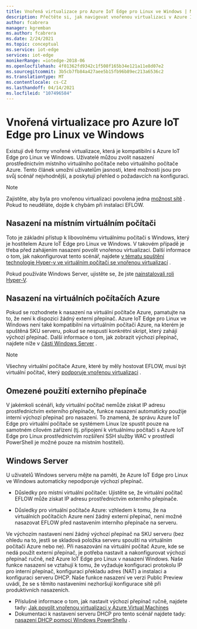 ```yaml
---
title: Vnořená virtualizace pro Azure IoT Edge pro Linux ve Windows | Microsoft Docs
description: Přečtěte si, jak navigovat vnořenou virtualizaci v Azure IoT Edge pro Linux ve Windows.
author: fcabrera
manager: kgremban
ms.author: fcabrera
ms.date: 2/24/2021
ms.topic: conceptual
ms.service: iot-edge
services: iot-edge
monikerRange: =iotedge-2018-06
ms.openlocfilehash: 4f01362fd9342c1f508f165b34e121a11e8d07e2
ms.sourcegitcommit: 3b5cb7fb84a427aee5b15fb96b89ec213a6536c2
ms.translationtype: MT
ms.contentlocale: cs-CZ
ms.lasthandoff: 04/14/2021
ms.locfileid: "107496584"
---
```

# <a name="nested-virtualization-for-azure-iot-edge-for-linux-on-windows"></a>Vnořená virtualizace pro Azure IoT Edge pro Linux ve Windows
Existují dvě formy vnořené virtualizace, která je kompatibilní s Azure IoT Edge pro Linux ve Windows. Uživatelé můžou zvolit nasazení prostřednictvím místního virtuálního počítače nebo virtuálního počítače Azure. Tento článek umožní uživatelům jasnosti, které možnosti jsou pro svůj scénář nejvhodnější, a poskytují přehled o požadavcích na konfiguraci.

> [!NOTE]
>
> Zajistěte, aby byla pro vnořenou virtualizaci povolena jedna [možnost sítě](/virtualization/hyper-v-on-windows/user-guide/nested-virtualization#networking-options) . Pokud to neuděláte, dojde k chybám při instalaci EFLOW. 

## <a name="deployment-on-local-vm"></a>Nasazení na místním virtuálním počítači
Toto je základní přístup k libovolnému virtuálnímu počítači s Windows, který je hostitelem Azure IoT Edge pro Linux ve Windows. V takovém případě je třeba před zahájením nasazení povolit vnořenou virtualizaci. Další informace o tom, jak nakonfigurovat tento scénář, najdete [v tématu spuštění technologie Hyper-v ve virtuálním počítači se vnořenou virtualizací](https://docs.microsoft.com/virtualization/hyper-v-on-windows/user-guide/nested-virtualization) .

Pokud používáte Windows Server, ujistěte se, že jste [nainstalovali roli Hyper-V](https://docs.microsoft.com/windows-server/virtualization/hyper-v/get-started/install-the-hyper-v-role-on-windows-server).

## <a name="deployment-on-azure-vms"></a>Nasazení na virtuálních počítačích Azure
Pokud se rozhodnete k nasazení na virtuální počítače Azure, pamatujte na to, že není k dispozici žádný externí přepínač. Azure IoT Edge pro Linux ve Windows není také kompatibilní na virtuálním počítači Azure, na kterém je spuštěná SKU serveru, pokud se nespustí konkrétní skript, který zahájí výchozí přepínač. Další informace o tom, jak zobrazit výchozí přepínač, najdete níže v [části Windows Server](#windows-server) . 

> [!NOTE]
>
> Všechny virtuální počítače Azure, které by měly hostovat EFLOW, musí být virtuální počítač, který [podporuje vnořenou virtualizaci](../virtual-machines/acu.md) .


## <a name="limited-use-of-external-switch"></a>Omezené použití externího přepínače
V jakémkoli scénáři, kdy virtuální počítač nemůže získat IP adresu prostřednictvím externího přepínače, funkce nasazení automaticky použije interní výchozí přepínač pro nasazení. To znamená, že správu Azure IoT Edge pro virtuální počítače se systémem Linux lze spustit pouze na samotném cílovém zařízení (tj. připojení k virtuálnímu počítači s Azure IoT Edge pro Linux prostřednictvím rozšíření SSH služby WAC v prostředí PowerShell je možné pouze na místním hostiteli).

## <a name="windows-server"></a>Windows Server
U uživatelů Windows serveru mějte na paměti, že Azure IoT Edge pro Linux ve Windows automaticky nepodporuje výchozí přepínač.

* Důsledky pro místní virtuální počítače: Ujistěte se, že virtuální počítač EFLOW může získat IP adresu prostřednictvím externího přepínače.

* Důsledky pro virtuální počítače Azure: vzhledem k tomu, že na virtuálních počítačích Azure není žádný externí přepínač, není možné nasazovat EFLOW před nastavením interního přepínače na serveru.

Ve výchozím nastavení není žádný výchozí přepínač na SKU serveru (bez ohledu na to, jestli se skladová položka serveru spouští na virtuálním počítači Azure nebo ne). Při nasazování na virtuální počítač Azure, kde se nedá použít externí přepínač, je potřeba nastavit a nakonfigurovat výchozí přepínač ručně, než Azure IoT Edge pro Linux v nasazení Windows. Naše funkce nasazení se vztahují k tomu, že vyžaduje konfiguraci protokolu IP pro interní přepínač, konfiguraci překladu adres (NAT) a instalaci a konfiguraci serveru DHCP. Naše funkce nasazení ve verzi Public Preview uvádí, že se s těmito nastaveními nezhoršují konfigurace sítě při produktivních nasazeních.

* Příslušné informace o tom, jak nastavit výchozí přepínač ručně, najdete tady: [Jak povolit vnořenou virtualizaci v Azure Virtual Machines](https://docs.microsoft.com/azure/virtual-machines/windows/nested-virtualization)
* Dokumentaci k nastavení serveru DHCP pro tento scénář najdete tady: [nasazení DHCP pomocí Windows PowerShellu](https://docs.microsoft.com/windows-server/networking/technologies/dhcp/dhcp-deploy-wps) .
